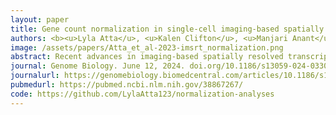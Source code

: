 ```yaml
---
layout: paper
title: Gene count normalization in single-cell imaging-based spatially resolved transcriptomics
authors: <b><u>Lyla Atta</u>, <u>Kalen Clifton</u>, <u>Manjari Anant</u>, <u>Gohta Aihara</u>, and Jean Fan^</b>
image: /assets/papers/Atta_et_al-2023-imsrt_normalization.png
abstract: Recent advances in imaging-based spatially resolved transcriptomics technologies now enable high-throughput profiling of targeted genes and their locations in fixed tissues. Normalization of gene expression data is often needed to account for technical factors that may confound underlying biological signals. Here, we investigate the potential impact of different gene count normalization methods with different targeted gene panels in the analysis and interpretation of im-SRT data. Using different simulated gene panels that overrepresent genes expressed in specific tissue anatomical regions or cell types, we find that normalization methods that use scaling factors derived from gene counts differentially impact normalized gene expression magnitudes in a region- or cell type-specific manner. We show that these normalization-induced effects may reduce the reliability of downstream differential gene expression and fold change analysis, introducing false positive and false negative results when compared to results obtained from gene panels that are more representative of the gene expression of the tissue's component cell types. These effects are not observed without normalization or when scaling factors are not derived from gene counts, such as with cell volume normalization. Overall, we caution that the choice of normalization method and gene panel may impact the biological interpretation of the im-SRT data.
journal: Genome Biology. June 12, 2024. doi.org/10.1186/s13059-024-03303-w
journalurl: https://genomebiology.biomedcentral.com/articles/10.1186/s13059-024-03303-w
pubmedurl: https://pubmed.ncbi.nlm.nih.gov/38867267/
code: https://github.com/LylaAtta123/normalization-analyses
---
```

